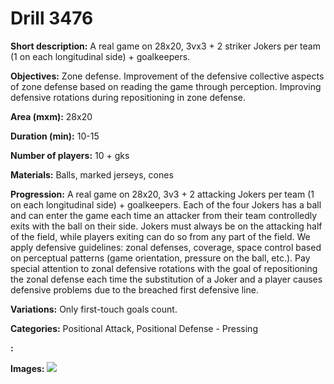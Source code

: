 # Drill 3476

**Short description:**
A real game on 28x20, 3vx3 + 2 striker Jokers per team (1 on each longitudinal side) + goalkeepers.

**Objectives:**
Zone defense. Improvement of the defensive collective aspects of zone defense based on reading the game through perception. Improving defensive rotations during repositioning in zone defense.

**Area (mxm):**
28x20

**Duration (min):**
10-15

**Number of players:**
10 + gks

**Materials:**
Balls, marked jerseys, cones

**Progression:**
A real game on 28x20, 3v3 + 2 attacking Jokers per team (1 on each longitudinal side) + goalkeepers. Each of the four Jokers has a ball and can enter the game each time an attacker from their team controlledly exits with the ball on their side. Jokers must always be on the attacking half of the field, while players exiting can do so from any part of the field. We apply defensive guidelines: zonal defenses, coverage, space control based on perceptual patterns (game orientation, pressure on the ball, etc.). Pay special attention to zonal defensive rotations with the goal of repositioning the zonal defense each time the substitution of a Joker and a player causes defensive problems due to the breached first defensive line.

**Variations:**
Only first-touch goals count.

**Categories:**
Positional Attack, Positional Defense - Pressing

**:**


**Images:**
![](https://www.coachingfutsal.com/\images\7a336f16-db20-4add-9d29-484ac0ef507e_133.png)

